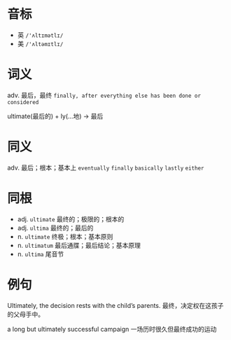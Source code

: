 # 音标

- 英 `/'ʌltɪmətlɪ/`
- 美 `/'ʌltəmɪtlɪ/`

# 词义

adv. 最后，最终
`finally, after everything else has been done or considered`



ultimate(最后的) + ly(…地) → 最后

# 同义

adv. 最后；根本；基本上
`eventually` `finally` `basically` `lastly` `either`

# 同根

- adj. `ultimate` 最终的；极限的；根本的
- adj. `ultima` 最终的；最后的
- n. `ultimate` 终极；根本；基本原则
- n. `ultimatum` 最后通牒；最后结论；基本原理
- n. `ultima` 尾音节

# 例句

Ultimately, the decision rests with the child’s parents.
最终，决定权在这孩子的父母手中。

a long but ultimately successful campaign
一场历时很久但最终成功的运动


